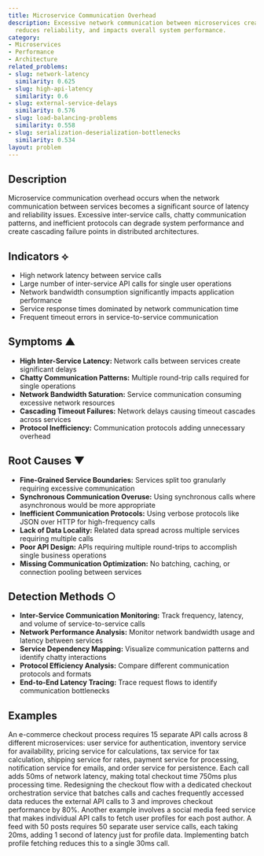 ```yaml
---
title: Microservice Communication Overhead
description: Excessive network communication between microservices creates latency,
  reduces reliability, and impacts overall system performance.
category:
- Microservices
- Performance
- Architecture
related_problems:
- slug: network-latency
  similarity: 0.625
- slug: high-api-latency
  similarity: 0.6
- slug: external-service-delays
  similarity: 0.576
- slug: load-balancing-problems
  similarity: 0.558
- slug: serialization-deserialization-bottlenecks
  similarity: 0.534
layout: problem
---
```


## Description

Microservice communication overhead occurs when the network communication between services becomes a significant source of latency and reliability issues. Excessive inter-service calls, chatty communication patterns, and inefficient protocols can degrade system performance and create cascading failure points in distributed architectures.

## Indicators ⟡

- High network latency between service calls
- Large number of inter-service API calls for single user operations
- Network bandwidth consumption significantly impacts application performance
- Service response times dominated by network communication time
- Frequent timeout errors in service-to-service communication

## Symptoms ▲

- **High Inter-Service Latency:** Network calls between services create significant delays
- **Chatty Communication Patterns:** Multiple round-trip calls required for single operations
- **Network Bandwidth Saturation:** Service communication consuming excessive network resources
- **Cascading Timeout Failures:** Network delays causing timeout cascades across services
- **Protocol Inefficiency:** Communication protocols adding unnecessary overhead

## Root Causes ▼

- **Fine-Grained Service Boundaries:** Services split too granularly requiring excessive communication
- **Synchronous Communication Overuse:** Using synchronous calls where asynchronous would be more appropriate
- **Inefficient Communication Protocols:** Using verbose protocols like JSON over HTTP for high-frequency calls
- **Lack of Data Locality:** Related data spread across multiple services requiring multiple calls
- **Poor API Design:** APIs requiring multiple round-trips to accomplish single business operations
- **Missing Communication Optimization:** No batching, caching, or connection pooling between services

## Detection Methods ○

- **Inter-Service Communication Monitoring:** Track frequency, latency, and volume of service-to-service calls
- **Network Performance Analysis:** Monitor network bandwidth usage and latency between services
- **Service Dependency Mapping:** Visualize communication patterns and identify chatty interactions
- **Protocol Efficiency Analysis:** Compare different communication protocols and formats
- **End-to-End Latency Tracing:** Trace request flows to identify communication bottlenecks

## Examples

An e-commerce checkout process requires 15 separate API calls across 8 different microservices: user service for authentication, inventory service for availability, pricing service for calculations, tax service for tax calculation, shipping service for rates, payment service for processing, notification service for emails, and order service for persistence. Each call adds 50ms of network latency, making total checkout time 750ms plus processing time. Redesigning the checkout flow with a dedicated checkout orchestration service that batches calls and caches frequently accessed data reduces the external API calls to 3 and improves checkout performance by 80%. Another example involves a social media feed service that makes individual API calls to fetch user profiles for each post author. A feed with 50 posts requires 50 separate user service calls, each taking 20ms, adding 1 second of latency just for profile data. Implementing batch profile fetching reduces this to a single 30ms call.